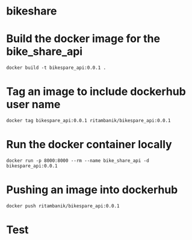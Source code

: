 # bikeshare

# Build the docker image for the bike_share_api

``docker build -t bikespare_api:0.0.1 .``

# Tag an image to include dockerhub user name
``docker tag bikespare_api:0.0.1 ritambanik/bikespare_api:0.0.1``

# Run the docker container locally

``docker run -p 8000:8000 --rm --name bike_share_api -d bikespare_api:0.0.1``

# Pushing an image into dockerhub

``docker push ritambanik/bikespare_api:0.0.1``

# Test